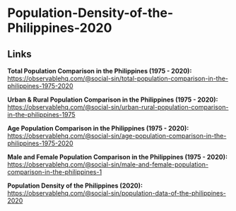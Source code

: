 # Population-Density-of-the-Philippines-2020

## Links

**Total Population Comparison in the Philippines (1975 - 2020):** https://observablehq.com/@social-sin/total-population-comparison-in-the-philippines-1975-2020

**Urban & Rural Population Comparison in the Philippines (1975 - 2020):** https://observablehq.com/@social-sin/urban-rural-population-comparison-in-the-philippines-1975

**Age Population Comparison in the Philippines (1975 - 2020):** https://observablehq.com/@social-sin/age-population-comparison-in-the-philippines-1975-2020

**Male and Female Population Comparison in the Philippines (1975 - 2020):** https://observablehq.com/@social-sin/male-and-female-population-comparison-in-the-philippines-1

**Population Density of the Philippines (2020):** https://observablehq.com/@social-sin/population-data-of-the-philippines-2020

